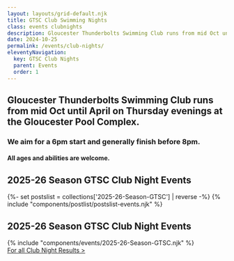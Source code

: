 ```yaml
---
layout: layouts/grid-default.njk
title: GTSC Club Swimming Nights
class: events clubnights
description: Gloucester Thunderbolts Swimming Club runs from mid Oct until April on Thursday evenings at the Gloucester Pool Complex. 
date: 2024-10-25
permalink: /events/club-nights/
eleventyNavigation:
  key: GTSC Club Nights
  parent: Events
  order: 1
---
```

## Gloucester Thunderbolts Swimming Club runs from mid Oct until April on Thursday evenings at the Gloucester Pool Complex. 

### We aim for a 6pm start and generally finish before 8pm.

#### All ages and abilities are welcome.
<div class="padtop3rem"></div>

<div class="postlist-section-wrapper fade-in">	
   <h2 class="heading-text">2025-26 Season GTSC Club Night Events</h2>
<div class="resultswrapper">
	{%- set postslist = collections['2025-26-Season-GTSC'] | reverse -%} 
	{% include "components/postlist/postslist-events.njk" %}
</div>
</div>

   <h2 class="heading-text fade-in">2025-26 Season GTSC Club Night Events</h2>
{% include "components/events/2025-26-Season-GTSC.njk" %}

<div class="linkwrapper"><a class="resultspdf" href="/events/results/" title="Club Night Results" alt="Club Night Results">For all Club Night Results &gt;</a></div>